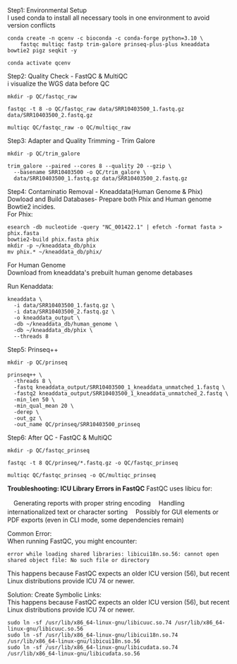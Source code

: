 Step1: Environmental Setup\
I used conda to install all necessary tools in one environment to avoid version conflicts
```
conda create -n qcenv -c bioconda -c conda-forge python=3.10 \
    fastqc multiqc fastp trim-galore prinseq-plus-plus kneaddata bowtie2 pigz seqkit -y

conda activate qcenv
```

Step2: Quality Check - FastQC & MultiQC\
i visualize the WGS data before QC
```
mkdir -p QC/fastqc_raw

fastqc -t 8 -o QC/fastqc_raw data/SRR10403500_1.fastq.gz data/SRR10403500_2.fastq.gz

multiqc QC/fastqc_raw -o QC/multiqc_raw
```

Step3: Adapter and Quality Trimming - Trim Galore
```
mkdir -p QC/trim_galore

trim_galore --paired --cores 8 --quality 20 --gzip \
  --basename SRR10403500 -o QC/trim_galore \
  data/SRR10403500_1.fastq.gz data/SRR10403500_2.fastq.gz
```

Step4: Contaminatio Removal - Kneaddata(Human Genome & Phix)\
Dowload and Build Databases- Prepare both Phix and Human genome Bowtie2 incides.\
For Phix:
```
esearch -db nucleotide -query "NC_001422.1" | efetch -format fasta > phix.fasta
bowtie2-build phix.fasta phix
mkdir -p ~/kneaddata_db/phix
mv phix.* ~/kneaddata_db/phix/
```
For Human Genome\
 Download from kneaddata's prebuilt human genome detabases

Run Kenaddata:
```
kneaddata \
  -i data/SRR10403500_1.fastq.gz \
  -i data/SRR10403500_2.fastq.gz \
  -o kneaddata_output \
  -db ~/kneaddata_db/human_genome \
  -db ~/kneaddata_db/phix \
  --threads 8
```

Step5: Prinseq++
```
mkdir -p QC/prinseq

prinseq++ \
  -threads 8 \
  -fastq kneaddata_output/SRR10403500_1_kneaddata_unmatched_1.fastq \
  -fastq2 kneaddata_output/SRR10403500_1_kneaddata_unmatched_2.fastq \
  -min_len 50 \
  -min_qual_mean 20 \
  -derep \
  -out_gz \
  -out_name QC/prinseq/SRR10403500_prinseq
```

Step6: After QC - FastQC & MultiQC
```
mkdir -p QC/fastqc_prinseq

fastqc -t 8 QC/prinseq/*.fastq.gz -o QC/fastqc_prinseq

multiqc QC/fastqc_prinseq -o QC/multiqc_prinseq
```


**Troubleshooting: ICU Library Errors in FastQC**
FastQC uses libicu for:

　Generating reports with proper string encoding
　Handling internationalized text or character sorting
　Possibly for GUI elements or PDF exports (even in CLI mode, some dependencies remain)

Common Error:\
When running FastQC, you might encounter:
```
error while loading shared libraries: libicui18n.so.56: cannot open shared object file: No such file or directory
```
This happens because FastQC expects an older ICU version (56), but recent Linux distributions provide ICU 74 or newer.

Solution: Create Symbolic Links:\
This happens because FastQC expects an older ICU version (56), but recent Linux distributions provide ICU 74 or newer.
```
sudo ln -sf /usr/lib/x86_64-linux-gnu/libicuuc.so.74 /usr/lib/x86_64-linux-gnu/libicuuc.so.56
sudo ln -sf /usr/lib/x86_64-linux-gnu/libicui18n.so.74 /usr/lib/x86_64-linux-gnu/libicui18n.so.56
sudo ln -sf /usr/lib/x86_64-linux-gnu/libicudata.so.74 /usr/lib/x86_64-linux-gnu/libicudata.so.56
```





















